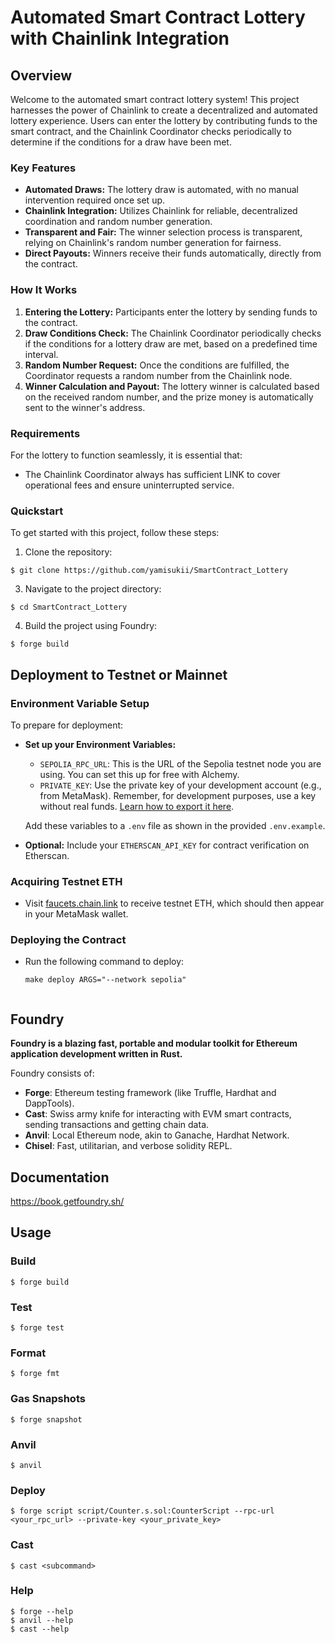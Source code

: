 # Automated Smart Contract Lottery with Chainlink Integration

## Overview
Welcome to the automated smart contract lottery system! This project harnesses the power of Chainlink to create a decentralized and automated lottery experience. Users can enter the lottery by contributing funds to the smart contract, and the Chainlink Coordinator checks periodically to determine if the conditions for a draw have been met.

### Key Features
- **Automated Draws:** The lottery draw is automated, with no manual intervention required once set up.
- **Chainlink Integration:** Utilizes Chainlink for reliable, decentralized coordination and random number generation.
- **Transparent and Fair:** The winner selection process is transparent, relying on Chainlink's random number generation for fairness.
- **Direct Payouts:** Winners receive their funds automatically, directly from the contract.

### How It Works
1. **Entering the Lottery:** Participants enter the lottery by sending funds to the contract.
2. **Draw Conditions Check:** The Chainlink Coordinator periodically checks if the conditions for a lottery draw are met, based on a predefined time interval.
3. **Random Number Request:** Once the conditions are fulfilled, the Coordinator requests a random number from the Chainlink node.
4. **Winner Calculation and Payout:** The lottery winner is calculated based on the received random number, and the prize money is automatically sent to the winner's address.

### Requirements
For the lottery to function seamlessly, it is essential that:
- The Chainlink Coordinator always has sufficient LINK to cover operational fees and ensure uninterrupted service.

### Quickstart
To get started with this project, follow these steps:

1. Clone the repository:
```shell
$ git clone https://github.com/yamisukii/SmartContract_Lottery
```


3. Navigate to the project directory:
```shell
$ cd SmartContract_Lottery
```


4. Build the project using Foundry:
```shell
$ forge build
```
   
## Deployment to Testnet or Mainnet

### Environment Variable Setup
To prepare for deployment:

- **Set up your Environment Variables:** 
  - `SEPOLIA_RPC_URL`: This is the URL of the Sepolia testnet node you are using. You can set this up for free with Alchemy.
  - `PRIVATE_KEY`: Use the private key of your development account (e.g., from MetaMask). Remember, for development purposes, use a key without real funds. [Learn how to export it here](Your-Link-To-Export-Instructions).
  
  Add these variables to a `.env` file as shown in the provided `.env.example`.

- **Optional:** Include your `ETHERSCAN_API_KEY` for contract verification on Etherscan.

### Acquiring Testnet ETH
- Visit [faucets.chain.link](https://faucets.chain.link) to receive testnet ETH, which should then appear in your MetaMask wallet.

### Deploying the Contract
- Run the following command to deploy:
  ```shell
  make deploy ARGS="--network sepolia"


## Foundry

**Foundry is a blazing fast, portable and modular toolkit for Ethereum application development written in Rust.**

Foundry consists of:

-   **Forge**: Ethereum testing framework (like Truffle, Hardhat and DappTools).
-   **Cast**: Swiss army knife for interacting with EVM smart contracts, sending transactions and getting chain data.
-   **Anvil**: Local Ethereum node, akin to Ganache, Hardhat Network.
-   **Chisel**: Fast, utilitarian, and verbose solidity REPL.

## Documentation

https://book.getfoundry.sh/

## Usage

### Build

```shell
$ forge build
```

### Test

```shell
$ forge test
```

### Format

```shell
$ forge fmt
```

### Gas Snapshots

```shell
$ forge snapshot
```

### Anvil

```shell
$ anvil
```

### Deploy

```shell
$ forge script script/Counter.s.sol:CounterScript --rpc-url <your_rpc_url> --private-key <your_private_key>
```

### Cast

```shell
$ cast <subcommand>
```

### Help

```shell
$ forge --help
$ anvil --help
$ cast --help
```
